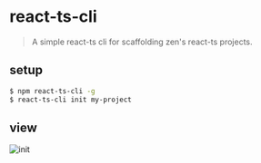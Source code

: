 # react-ts-cli

>A simple react-ts cli for scaffolding zen's react-ts projects.

## setup

```bash
$ npm react-ts-cli -g
$ react-ts-cli init my-project
```

## view

![init](images/init.png)